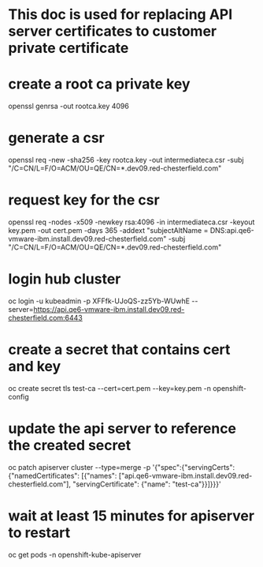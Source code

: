 ###
# This doc is used for replacing API server certificates to customer private certificate
###

# create a root ca private key
openssl genrsa -out rootca.key 4096
# generate a csr
openssl req -new -sha256 -key rootca.key -out intermediateca.csr -subj "/C=CN/L=F/O=ACM/OU=QE/CN=*.dev09.red-chesterfield.com"
# request key for the csr
openssl req -nodes -x509 -newkey rsa:4096 -in intermediateca.csr -keyout key.pem -out cert.pem -days 365 -addext "subjectAltName = DNS:api.qe6-vmware-ibm.install.dev09.red-chesterfield.com" -subj "/C=CN/L=F/O=ACM/OU=QE/CN=*.dev09.red-chesterfield.com"

# login hub cluster
oc login -u kubeadmin -p XFFfk-UJoQS-zz5Yb-WUwhE --server=https://api.qe6-vmware-ibm.install.dev09.red-chesterfield.com:6443
# create a secret that contains cert and key
oc create secret tls test-ca --cert=cert.pem --key=key.pem -n openshift-config
# update the api server to reference the created secret
oc patch apiserver cluster --type=merge -p '{"spec":{"servingCerts": {"namedCertificates": [{"names": ["api.qe6-vmware-ibm.install.dev09.red-chesterfield.com"], "servingCertificate": {"name": "test-ca"}}]}}}'
# wait at least 15 minutes for apiserver to restart
oc get pods -n openshift-kube-apiserver
